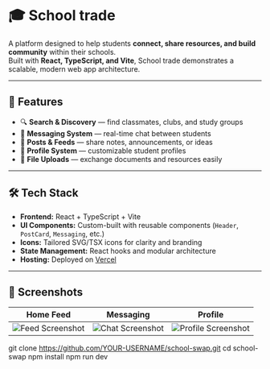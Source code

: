 # 🎓 School trade

A platform designed to help students **connect, share resources, and build community** within their schools.  
Built with **React, TypeScript, and Vite**, School trade demonstrates a scalable, modern web app architecture.  

---

## 🚀 Features
- 🔍 **Search & Discovery** — find classmates, clubs, and study groups  
- 💬 **Messaging System** — real-time chat between students  
- 📝 **Posts & Feeds** — share notes, announcements, or ideas  
- 👤 **Profile System** — customizable student profiles  
- 📂 **File Uploads** — exchange documents and resources easily  

---

## 🛠️ Tech Stack
- **Frontend:** React + TypeScript + Vite  
- **UI Components:** Custom-built with reusable components (`Header`, `PostCard`, `Messaging`, etc.)  
- **Icons:** Tailored SVG/TSX icons for clarity and branding  
- **State Management:** React hooks and modular architecture  
- **Hosting:** Deployed on [Vercel](https://vercel.com/)  

---

## 📸 Screenshots

| Home Feed | Messaging | Profile |
|-----------|-----------|---------|
| ![Feed Screenshot](docs/screenshots/feed.png) | ![Chat Screenshot](docs/screenshots/chat.png) | ![Profile Screenshot](docs/screenshots/profile.png) |

git clone https://github.com/YOUR-USERNAME/school-swap.git
cd school-swap
npm install
npm run dev
